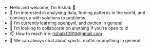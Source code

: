 - Hello and welcome, I’m Rishab 👋
- 👀 I’m interested in analysing data, finding patterns in the world, and coming up with solutions to problems. 
- 🌱 I’m currently learning openpyxl, and python in general. 
- 💞️ I’m looking to collaborate on anything if you're open to it!
- 📫 How to reach me: rishab.t0910@gmail.com
- 💬 We can always chat about sports, maths or anything in general. 

<!---
rishab-t0910/rishab-t0910 is a ✨ special ✨ repository because its `README.md` (this file) appears on your GitHub profile.
You can click the Preview link to take a look at your changes.
--->
